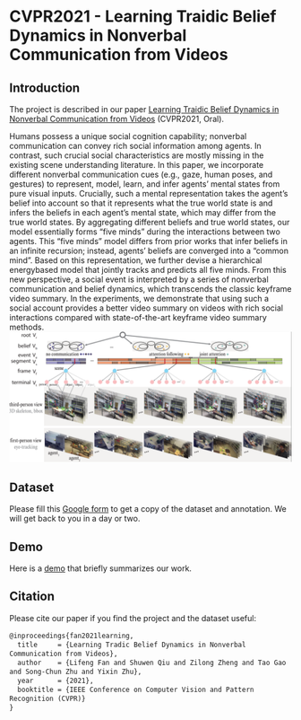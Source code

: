 
# CVPR2021 - Learning Traidic Belief Dynamics in Nonverbal Communication from Videos

Introduction
----

The project is described in our paper [Learning Traidic Belief Dynamics in Nonverbal Communication from Videos](https://lifengfan.github.io/files/cvpr21/TBD_paper.pdf) (CVPR2021, Oral).   

Humans possess a unique social cognition capability; nonverbal communication can convey rich social information among agents. In contrast, such crucial social characteristics are mostly missing in the existing scene understanding literature. In this paper, we incorporate different nonverbal communication cues (e.g., gaze, human poses, and gestures) to represent, model, learn, and infer agents’ mental states from pure visual inputs. Crucially, such a mental representation takes the agent’s belief into account so that it represents what the true world state is and infers the beliefs in each agent’s mental state, which may differ from the true world states. By aggregating different beliefs and true world states, our model essentially forms “five minds” during the interactions between two agents. This “five minds” model differs from prior works that infer beliefs in an infinite recursion; instead, agents’ beliefs are converged into a “common mind”. Based on this representation, we further devise a hierarchical energybased model that jointly tracks and predicts all five minds. From this new perspective, a social event is interpreted by a series of nonverbal communication and belief dynamics, which transcends the classic keyframe video summary. In the experiments, we demonstrate that using such a social account provides a better video summary on videos with rich social interactions compared with state-of-the-art keyframe video summary methods.
![](https://github.com/LifengFan/Triadic-Belief-Dynamics/blob/main/doc/motivation.png)  

Dataset
----

Please fill this [Google form](https://docs.google.com/forms/d/e/1FAIpQLSe3v-qopGWjx3ZcrCzp7ReRf7VadBuVMhMXCsMe1z3qFVcGvA/viewform?usp=pp_url) to get a copy of the dataset and annotation. We will get back to you in a day or two.

Demo
----

Here is a [demo](https://vimeo.com/428719419) that briefly summarizes our work.

Citation
----

Please cite our paper if you find the project and the dataset useful:


```
@inproceedings{fan2021learning,
  title     = {Learning Tradic Belief Dynamics in Nonverbal Communication from Videos},
  author    = {Lifeng Fan and Shuwen Qiu and Zilong Zheng and Tao Gao and Song-Chun Zhu and Yixin Zhu},
  year      = {2021},
  booktitle = {IEEE Conference on Computer Vision and Pattern Recognition (CVPR)}
}
```
